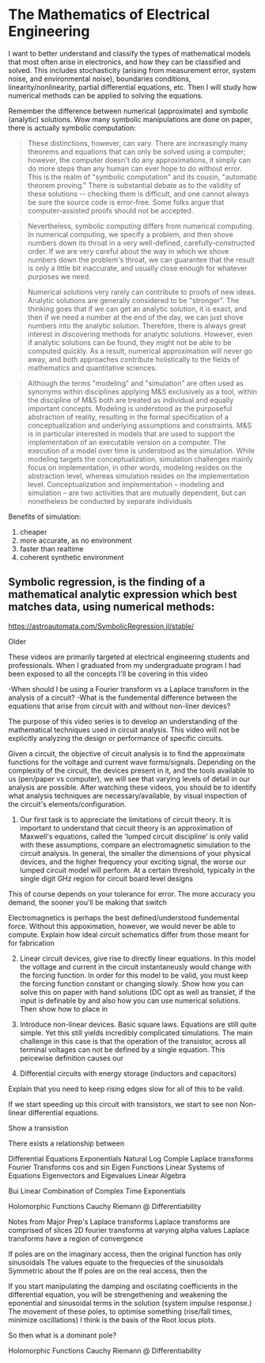 # The Mathematics of Electrical Engineering

I want to better understand and classify the types of mathematical models that most often arise in electronics, and how they can be classified and solved. This includes stochasticity (arising from measurement error, system noise, and environmental noise), boundaries conditions, linearity/nonlinearity, partial differential equations, etc. Then I will study how numerical methods can be applied to solving the equations.





Remember the difference between numerical (approximate) and symbolic (analytic) solutions. Wow many symbolic manipulations are done on paper, there is actually symbolic computation:

> These distinctions, however, can vary. There are increasingly many theorems and equations that can only be solved using a computer; however, the computer doesn't do any approximations, it simply can do more steps than any human can ever hope to do without error. This is the realm of "symbolic computation" and its cousin, "automatic theorem proving." There is substantial debate as to the validity of these solutions -- checking them is difficult, and one cannot always be sure the source code is error-free. Some folks argue that computer-assisted proofs should not be accepted. 

> Nevertheless, symbolic computing differs from numerical computing. In numerical computing, we specify a problem, and then shove numbers down its throat in a very well-defined, carefully-constructed order. If we are very careful about the way in which we shove numbers down the problem's throat, we can guarantee that the result is only a little bit inaccurate, and usually close enough for whatever purposes we need.

> Numerical solutions very rarely can contribute to proofs of new ideas. Analytic solutions are generally considered to be "stronger". The thinking goes that if we can get an analytic solution, it is exact, and then if we need a number at the end of the day, we can just shove numbers into the analytic solution. Therefore, there is always great interest in discovering methods for analytic solutions. However, even if analytic solutions can be found, they might not be able to be computed quickly. As a result, numerical approximation will never go away, and both approaches contribute holistically to the fields of mathematics and quantitative sciences.

> Although the terms "modeling" and "simulation" are often used as synonyms within disciplines applying M&S exclusively as a tool, within the discipline of M&S both are treated as individual and equally important concepts. Modeling is understood as the purposeful abstraction of reality, resulting in the formal specification of a conceptualization and underlying assumptions and constraints. M&S is in particular interested in models that are used to support the implementation of an executable version on a computer. The execution of a model over time is understood as the simulation. While modeling targets the conceptualization, simulation challenges mainly focus on implementation, in other words, modeling resides on the abstraction level, whereas simulation resides on the implementation level. Conceptualization and implementation – modeling and simulation – are two activities that are mutually dependent, but can nonetheless be conducted by separate individuals

Benefits of simulation:

1. cheaper
2. more accurate, as no environment
3. faster than realtime
4. coherent synthetic environment



## Symbolic regression, is the finding of a mathematical analytic expression which best matches data, using numerical methods:

https://astroautomata.com/SymbolicRegression.jl/stable/



Older

These videos are primarily targeted at electrical engineering students and professionals. When I graduated from my undergraduate program I had been exposed to all the concepts I'll be covering in this video

-When should I be using a Fourier transform vs a Laplace transform in the analysis of a circuit?
-What is the fundemental difference between the equations that arise from circuit with and without non-liner devices?


The purpose of this video series is to develop an understanding of the mathematical techniques used in circuit analysis. This video will not be explicitly analyzing the design or performance of specific circuits.

Given a circuit, the objective of circuit analysis is to find the approximate functions for the voltage and current wave forms/signals. Depending on the complexity of the circuit, the devices present in it, and the tools available to us (pen/paper vs computer), we will see that varying levels of detail in our analysis are possible. After watching these videos, you should be to identify what analysis techniques are necessary/available, by visual inspection of the circuit's elements/configuration.

1) Our first task is to appreciate the limitations of circuit theory. It is important to understand that circuit theory is an approximation of Maxwell's equations, called the 'lumped circuit discipline' is only valid with these assumptions, compare an electromagnetic simulation to the circuit analysis. In general, the smaller the dimensions of your physical devices, and the higher frequency your exciting signal, the worse our lumped circuit model will perform. At a certain threshold, typically in the single digit GHz region for circuit board level designs

This of course depends on your tolerance for error. The more accuracy you demand, the sooner you'll be making that switch 

Electromagnetics is perhaps the best defined/understood fundemental force. Without this appoximation, however, we would never be able to compute. Explain how ideal circuit schematics differ from those meant for for fabrication

2) Linear circuit devices, give rise to directly linear equations. In this model the voltage and current in the circuit instantaneusly would change with the forcing function. In order for this model to be valid, you must keep the forcing function constant or changing slowly. Show how you can solve this on paper with hand solutions (DC opt as well as transiet, if the input is definable by  and also how you can use numerical solutions. Then show how to place in

3) Introduce non-linear devices. Basic square laws. Equations are still quite simple. Yet this still yields incredibly complicated simulations. The main challenge in this case is that the operation of the transistor, across all terminal voltages can not be defined by a single equation. This peicewise definition causes our

4) Differential circuits with energy storage (inductors and capacitors)

Explain that you need to keep rising edges slow for all of this to be valid.

If we start speeding up this circuit with transistors, we start to see non Non-linear differential equations. 

Show a transistion







There exists a relationship between


Differential Equations
Exponentials		Natural Log	Comple
Laplace transforms
Fourier Transforms	cos and sin
Eigen Functions
Linear Systems of Equations
Eigenvectors and Eigevalues
Linear Algebra


Bui  Linear Combination of Complex Time Exponentials

Holomorphic Functions
Cauchy Riemann @ Differentiability

Notes from Major Prep's Laplace transforms
Laplace transforms are comprised of slices 2D fourier transforms at varying alpha values
Laplace transforms have a region of convergence

If poles are on the imaginary access, then the original function has only sinusoidals
	The values equate to the frequecies of the sinusoidals
	Symmetric about the 
If poles are on the real access, then the 

If you start manipulating the damping and oscilating coefficients in the differential equation, you will be strengethening and weakening the eponential and sinusoidal terms in the solution (system impulse response.) The movement of these poles, to optimise something (rise/fall times, minimize oscillations) I think is the basis of the Root locus plots.

So then what is a dominant pole?

Holomorphic Functions
Cauchy Riemann @ Differentiability
